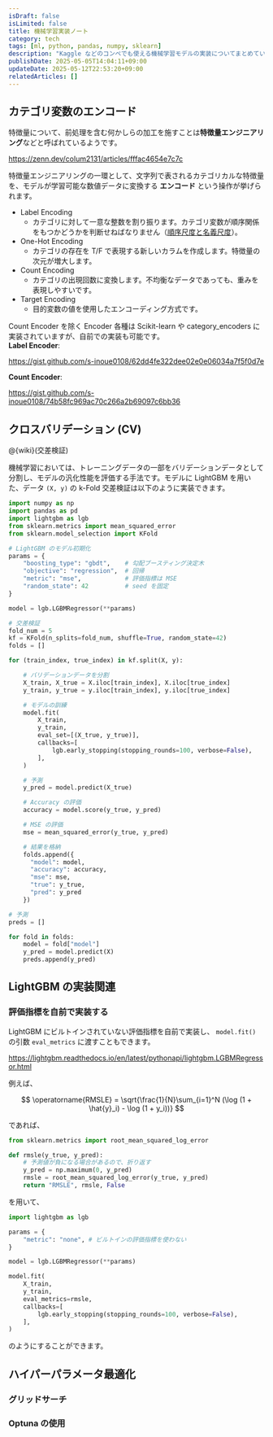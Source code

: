 ```yaml
---
isDraft: false
isLimited: false
title: 機械学習実装ノート
category: tech
tags: [ml, python, pandas, numpy, sklearn]
description: "Kaggle などのコンペでも使える機械学習モデルの実装についてまとめていきます。"
publishDate: 2025-05-05T14:04:11+09:00
updateDate: 2025-05-12T22:53:20+09:00
relatedArticles: []
---
```


## カテゴリ変数のエンコード

特徴量について、前処理を含む何かしらの加工を施すことは**特徴量エンジニアリング**などと呼ばれているようです。

https://zenn.dev/colum2131/articles/fffac4654e7c7c

特徴量エンジニアリングの一環として、文字列で表されるカテゴリカルな特徴量を、モデルが学習可能な数値データに変換する **エンコード** という操作が挙げられます。

- Label Encoding
  - カテゴリに対して一意な整数を割り振ります。カテゴリ変数が順序関係をもつかどうかを判断せねばなりません（[順序尺度と名義尺度](https://bellcurve.jp/statistics/course/1562.html?srsltid=AfmBOoreU89Umoo4c8S1M2POjhGlbKAokjx9Y-E9e56nOqfW7ojp4rhq)）。
- One-Hot Encoding
  - カテゴリの存在を T/F で表現する新しいカラムを作成します。特徴量の次元が増大します。
- Count Encoding
  - カテゴリの出現回数に変換します。不均衡なデータであっても、重みを表現しやすいです。
- Target Encoding
  - 目的変数の値を使用したエンコーディング方式です。

Count Encoder を除く Encoder 各種は Scikit-learn や category_encoders に実装されていますが、自前での実装も可能です。
\
**Label Encoder**:

https://gist.github.com/s-inoue0108/62dd4fe322dee02e0e06034a7f5f0d7e

**Count Encoder**:

https://gist.github.com/s-inoue0108/74b58fc969ac70c266a2b69097c6bb36

## クロスバリデーション (CV)

@{wiki}(交差検証)

機械学習においては、トレーニングデータの一部をバリデーションデータとして分割し、モデルの汎化性能を評価する手法です。モデルに LightGBM を用いた、データ `(X, y)` の k-Fold 交差検証は以下のように実装できます。

```py:k-fold.py
import numpy as np
import pandas as pd
import lightgbm as lgb
from sklearn.metrics import mean_squared_error
from sklearn.model_selection import KFold

# LightGBM のモデル初期化
params = {
    "boosting_type": "gbdt",    # 勾配ブースティング決定木
    "objective": "regression",  # 回帰
    "metric": "mse",            # 評価指標は MSE
    "random_state": 42          # seed を固定
}

model = lgb.LGBMRegressor(**params)

# 交差検証
fold_num = 5
kf = KFold(n_splits=fold_num, shuffle=True, random_state=42)
folds = []

for (train_index, true_index) in kf.split(X, y):

    # バリデーションデータを分割
    X_train, X_true = X.iloc[train_index], X.iloc[true_index]
    y_train, y_true = y.iloc[train_index], y.iloc[true_index]

    # モデルの訓練
    model.fit(
        X_train,
        y_train,
        eval_set=[(X_true, y_true)],
        callbacks=[
            lgb.early_stopping(stopping_rounds=100, verbose=False),
        ],
    )

    # 予測
    y_pred = model.predict(X_true)

    # Accuracy の評価
    accuracy = model.score(y_true, y_pred)

    # MSE の評価
    mse = mean_squared_error(y_true, y_pred)

    # 結果を格納
    folds.append({
      "model": model,
      "accuracy": accuracy,
      "mse": mse,
      "true": y_true,
      "pred": y_pred
    })

# 予測
preds = []

for fold in folds:
    model = fold["model"]
    y_pred = model.predict(X)
    preds.append(y_pred)
```

## LightGBM の実装関連

### 評価指標を自前で実装する

LightGBM にビルトインされていない評価指標を自前で実装し、 `model.fit()` の引数 `eval_metrics` に渡すこともできます。

https://lightgbm.readthedocs.io/en/latest/pythonapi/lightgbm.LGBMRegressor.html

例えば、

$$
\operatorname{RMSLE} = \sqrt{\frac{1}{N}\sum_{i=1}^N (\log (1 + \hat{y}_i) - \log (1 + y_i))}
$$

であれば、

```py
from sklearn.metrics import root_mean_squared_log_error

def rmsle(y_true, y_pred):
    # 予測値が負になる場合があるので、折り返す
    y_pred = np.maximum(0, y_pred)
    rmsle = root_mean_squared_log_error(y_true, y_pred)
    return "RMSLE", rmsle, False
```

を用いて、

```py:k-fold.py
import lightgbm as lgb

params = {
    "metric": "none", # ビルトインの評価指標を使わない
}

model = lgb.LGBMRegressor(**params)

model.fit(
    X_train,
    y_train,
    eval_metrics=rmsle,
    callbacks=[
        lgb.early_stopping(stopping_rounds=100, verbose=False),
    ],
)
```

のようにすることができます。

## ハイパーパラメータ最適化

### グリッドサーチ

### Optuna の使用